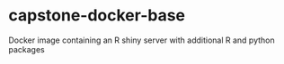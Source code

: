 # capstone-docker-base

Docker image containing an R shiny server with additional R and python packages
